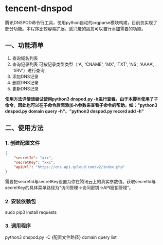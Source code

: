 # tencent-dnspod
腾讯DNSPOD命令行工具，使用python自动的argparse模块构建，目前仅实现了部分功能。本程序比较容易扩展，感兴趣的朋友可以自行添加需要的功能。
## 一、功能清单
1. 查询域名列表
2. 查询记录列表
可按记录类型类型（'A', 'CNAME', 'MX', 'TXT', 'NS', 'AAAA', 'SRV'）进行查询
3. 添加DNS记录
4. 删除DNS记录
5. 更新DNS记录

**使用方法详情请尝试使用python3 dnspod.py -h进行查看。由于本脚本使用了子命令，因此也可以在子命令后面添加-h参数来查看子命令的帮助。如："python3 dnspod.py domain query -h"、"python3 dnspod.py record add -h"**
## 二、使用方法
### 1. 创建配置文件
```json
{
    "secretId": "xxx",
    "secretKey": "xxx",
    "apiUrl": "https://cns.api.qcloud.com/v2/index.php"
}
```
需要把secretId与secretKey设置为你在腾讯云上的真实参数值。获取secretId与secretKey的具体菜单路径为“访问管理->访问密钥->API密钥管理”。

### 2. 安装依赖包
sudo pip3 install requests

### 3. 调用程序
python3 dnspod.py -C {配置文件路径} domain query list
